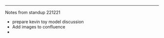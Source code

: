 
------------
Notes from standup 221221
- prepare kevin toy model discussion
- Add images to confluence
- 